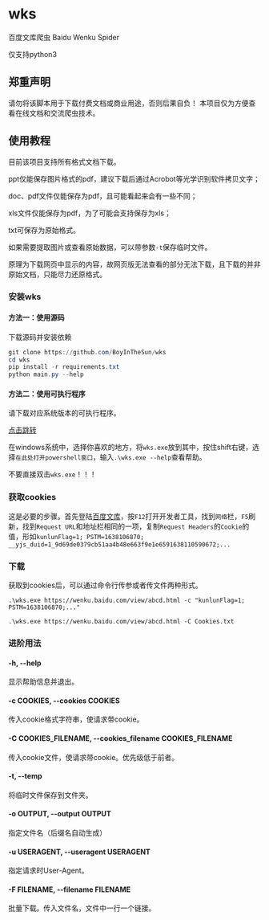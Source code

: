 # wks

百度文库爬虫  Baidu Wenku Spider

仅支持python3

## 郑重声明

请勿将该脚本用于下载付费文档或商业用途，否则后果自负！
本项目仅为方便查看在线文档和交流爬虫技术。

## 使用教程

目前该项目支持所有格式文档下载。

ppt仅能保存图片格式的pdf，建议下载后通过Acrobot等光学识别软件拷贝文字；

doc、pdf文件仅能保存为pdf，且可能看起来会有一些不同；

xls文件仅能保存为pdf，为了可能会支持保存为xls；

txt可保存为原始格式。

如果需要提取图片或查看原始数据，可以带参数`-t`保存临时文件。

原理为下载网页中显示的内容，故网页版无法查看的部分无法下载，且下载的并非原始文档，只能尽力还原格式。

### 安装wks

#### 方法一：使用源码

下载源码并安装依赖

```powershell
git clone https://github.com/BoyInTheSun/wks
cd wks
pip install -r requirements.txt
python main.py --help
```

#### 方法二：使用可执行程序

请下载对应系统版本的可执行程序。

[点击跳转](https://github.com/BoyInTheSun/wks/releases)

在windows系统中，选择你喜欢的地方，将`wks.exe`放到其中，按住shift右键，选择`在此处打开powershell窗口`，输入`.\wks.exe --help`查看帮助。

不要直接双击`wks.exe`！！！

### 获取cookies

这是必要的步骤。首先登陆[百度文库](https://wenku.baidu.com/)，按`F12`打开开发者工具，找到`网络`栏，`F5`刷新，找到`Request URL`和地址栏相同的一项，复制`Request Headers`的`Cookie`的值，形如`kunlunFlag=1; PSTM=1638106870; __yjs_duid=1_9d69de0379cb51aa4b48e663f9e1e6591638110590672;...`

### 下载

获取到cookies后，可以通过命令行传参或者传文件两种形式。

`.\wks.exe https://wenku.baidu.com/view/abcd.html -c "kunlunFlag=1; PSTM=1638106870;..."`

`.\wks.exe https://wenku.baidu.com/view/abcd.html -C Cookies.txt`

### 进阶用法

#### -h, --help

显示帮助信息并退出。

#### -c COOKIES, --cookies COOKIES

传入cookie格式字符串，使请求带cookie。

#### -C COOKIES_FILENAME, --cookies_filename COOKIES_FILENAME

传入cookie文件，使请求带cookie。优先级低于前者。

#### -t, --temp

将临时文件保存到文件夹。

#### -o OUTPUT, --output OUTPUT

指定文件名（后缀名自动生成）

#### -u USERAGENT, --useragent USERAGENT

指定请求时User-Agent。

#### -F FILENAME, --filename FILENAME

批量下载。传入文件名，文件中一行一个链接。
